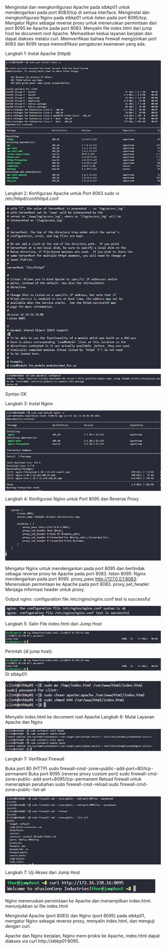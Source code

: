 Menginstal dan mengkonfigurasi Apache pada stbkp01 untuk mendengarkan pada port 8083/tcp di semua interface.
Menginstal dan mengkonfigurasi Nginx pada stbkp01 untuk listen pada port 8095/tcp.
Mengatur Nginx sebagai reverse proxy untuk meneruskan permintaan dari port 8095 ke Apache pada port 8083.
Menyalin file index.html dari jump host ke document root Apache.
Memastikan kedua layanan berjalan dan dapat diakses melalui curl.
Memverifikasi bahwa firewall mengizinkan port 8083 dan 8095 tanpa memodifikasi pengaturan keamanan yang ada.

Langkah 1: Instal Apache (httpd)

![alt text](image-49.png)

Langkah 2: Konfigurasi Apache untuk Port 8083
sudo vi /etc/httpd/conf/httpd.conf

![alt text](image-50.png)

![alt text](image-51.png)

Syntax OK


Langkah 3: Instal Nginx

![alt text](image-52.png)

Langkah 4: Konfigurasi Nginx untuk Port 8095 dan Reverse Proxy

![alt text](image-53.png)

Mengatur Nginx untuk mendengarkan pada port 8095 dan bertindak sebagai reverse proxy ke Apache pada port 8083.
listen 8095: Nginx mendengarkan pada port 8095.
proxy_pass http://127.0.0.1:8083: Meneruskan permintaan ke Apache pada port 8083.
proxy_set_header: Menjaga informasi header untuk proxy.

Output nginx: configuration file /etc/nginx/nginx.conf test is successful

![alt text](image-54.png)

Langkah 5: Salin File index.html dari Jump Host

![alt text](image-55.png)

Perintah (di jump host):

![alt text](image-56.png)
Di stbkp01:

![alt text](image-57.png)

Menyalin index.html ke document root Apache
Langkah 6: Mulai Layanan Apache dan Nginx

![alt text](image-58.png)

Langkah 7: Verifikasi Firewall



Buka port 80 (HTTP)
sudo firewall-cmd - zone=public - add-port=80/tcp - permanent
Buka port 8095 (reverse proxy custom port)
sudo firewall-cmd - zone=public - add-port=8095/tcp - permanent
Reload firewall untuk menerapkan perubahan
sudo firewall-cmd - reload
sudo firewall-cmd - zone=public - list-all

![alt text](image-59.png)

Langkah 7: Uji Akses dari Jump Host

![alt text](image-60.png)

Nginx meneruskan permintaan ke Apache dan menampilkan index.html. menunjukkan isi file index.html


Menginstal Apache (port 8083) dan Nginx (port 8095) pada stbkp01, mengatur Nginx sebagai reverse proxy, menyalin index.html, dan menguji dengan curl.


Apache dan Nginx berjalan, Nginx mem-proksi ke Apache, index.html dapat diakses via curl http://stbkp01:8095.